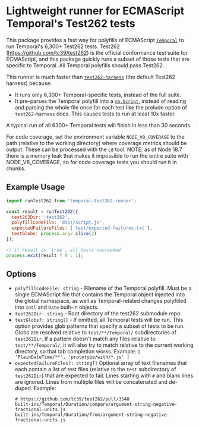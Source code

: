 
# Lightweight runner for ECMAScript Temporal's Test262 tests

This package provides a fast way for polyfills of ECMAScript
[`Temporal`](https://github.com/tc39/proposal-temporal) to run Temporal's 6,300+
Test262 tests. Test262 (https://github.com/tc39/test262) is the official
conformance test suite for ECMAScript, and this package quickly runs a subset of
those tests that are specific to Temporal. All Temporal polyfills should pass
Test262.

This runner is much faster than
[`test262-harness`](https://github.com/bterlson/test262-harness) (the default
Test262 harness) because:
* It runs only 6,300+ Temporal-specific tests, instead of the full suite.
* It pre-parses the Temporal polyfill into a
  [`vm.Script`](https://nodejs.org/api/vm.html#class-vmscript), instead of
  reading and parsing the whole file once for each test like the prelude option
  of `test262-harness` does. This causes tests to run at least 10x faster.

A typical run of all 6300+ Temporal tests will finish in less than 30 seconds.

For code coverage, set the environment variable `NODE_V8_COVERAGE` to the path
(relative to the working directory) where coverage metrics should be output.
These can be processed with the [`c8`](https://github.com/bcoe/c8) tool. NOTE:
as of Node 18.7 there is a memory leak that makes it impossible to run the
entire suite with NODE_V8_COVERAGE, so for code coverage tests you should run it
in chunks.

## Example Usage

```js
import runTest262 from 'temporal-test262-runner';

const result = runTest262({
  test262Dir: 'test262',
  polyfillCodeFile: 'dist/script.js',
  expectedFailureFiles: ['test/expected-failures.txt'],
  testGlobs: process.argv.slice(2)
});

// if result is `true`, all tests succeeded
process.exit(result ? 0 : 1);
```

## Options

* `polyfillCodeFile: string` - Filename of the Temporal polyfill. Must
  be a single ECMAScript file that contains the Temporal object injected into
  the global namespace, as well as Temporal-related changes polyfilled into
  `Intl` and `Date` built-in objects.
* `test262Dir: string` - Root directory of the test262 submodule repo.
* `testGlobs?: string[]` - If omitted, all Temporal tests will be run. This
  option provides glob patterns that specify a subset of tests to be run. Globs
  are resolved relative to `test/**/Temporal/` subdirectories of `test262Dir`.
  If a pattern doesn't match any files relative to `test/**/Temporal/`, it will
  also try to match relative to the current working directory, so that tab
  completion works. Example: `[ 'PlainDateTime/**', 'prototype/with/*.js' ]`
* `expectedFailureFiles?: string[]` Optional array of text filenames
  that each contain a list of test files (relative to the `test` subdirectory
  of `test262Dir`) that are expected to fail. Lines starting with `#` and
  blank lines are ignored. Lines from multiple files will be concatenated and
  de-duped. Example:
  ```
  # https://github.com/tc39/test262/pull/3548
  built-ins/Temporal/Duration/compare/argument-string-negative-fractional-units.js
  built-ins/Temporal/Duration/from/argument-string-negative-fractional-units.js
  ```
